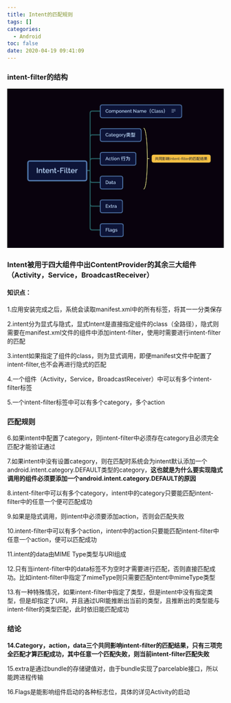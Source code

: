 ```yaml
---
title: Intent的匹配规则
tags: []
categories:
  - Android
toc: false
date: 2020-04-19 09:41:09
---
```


### intent-filter的结构
![image.png](/images/2020/04/19/7d298210-81fe-11ea-92f8-ab273354db60.png)

### Intent被用于四大组件中出ContentProvider的其余三大组件（Activity，Service，BroadcastReceiver）

#### 知识点：
1.应用安装完成之后，系统会读取manifest.xml中的所有标签，将其一一分类保存

2.intent分为显式与隐式，显式Intent是直接指定组件的class（全路径），隐式则需要在manifest.xml文件的组件中添加intent-filter，使用时需要进行intent-filter的匹配

3.intent如果指定了组件的class，则为显式调用，即便manifest文件中配置了intent-filter,也不会再进行隐式的匹配

4.一个组件（Activity，Service，BroadcastReceiver）中可以有多个intent-filter标签

5.一个intent-filter标签中可以有多个category，多个action

### 匹配规则

6.如果intent中配置了category，则intent-filter中必须存在category且必须完全匹配才能验证通过

7.如果intent中没有设置category，则在匹配时系统会为intent默认添加一个android.intent.category.DEFAULT类型的category，**这也就是为什么要实现隐式调用的组件必须要添加一个android.intent.category.DEFAULT的原因**

8.intent-filter中可以有多个category，intent中的category只要能匹配intent-filter中的任意一个便可匹配成功

9.如果是隐式调用，则intent中必须要添加action，否则会匹配失败

10.intent-filter中可以有多个action，intent中的action只要能匹配intent-filter中任意一个action，便可以匹配成功

11.intent的data由MIME Type类型与URI组成

12.只有当intent-filter中的data标签不为空时才需要进行匹配，否则直接匹配成功。比如intent-filter中指定了mimeType则只需要匹配intent中mimeType类型

13.有一种特殊情况，如果intent-filter中指定了类型，但是intent中没有指定类型，但是却指定了URI，并且通过URI能推断出当前的类型，且推断出的类型能与intent-filter的类型匹配，此时依旧能匹配成功

### 结论

**14.Category，action，data三个共同影响intent-filter的匹配结果，只有三项完全匹配才算匹配成功，其中任意一个匹配失败，则当前intent-filter匹配失败**

15.extra是通过bundle的存储键值对，由于bundle实现了parcelable接口，所以能跨进程传输

16.Flags是能影响组件启动的各种标志位，具体的详见Activity的启动